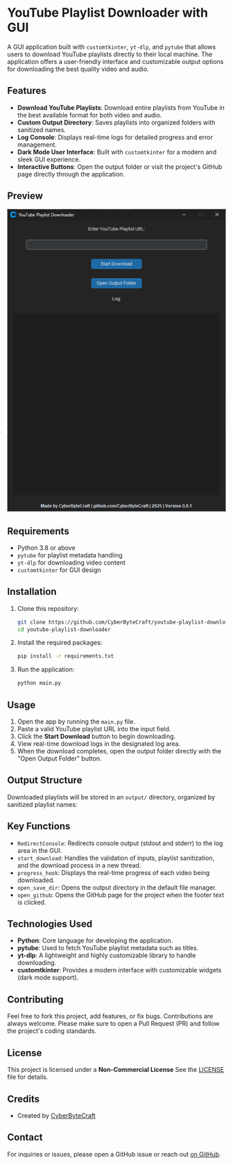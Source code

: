 # YouTube Playlist Downloader with GUI

A GUI application built with `customtkinter`, `yt-dlp`, and `pytube` that allows users to download YouTube playlists directly to their local machine. The application offers a user-friendly interface and customizable output options for downloading the best quality video and audio.

## Features

- **Download YouTube Playlists**: Download entire playlists from YouTube in the best available format for both video and audio.
- **Custom Output Directory**: Saves playlists into organized folders with sanitized names.
- **Log Console**: Displays real-time logs for detailed progress and error management.
- **Dark Mode User Interface**: Built with `customtkinter` for a modern and sleek GUI experience.
- **Interactive Buttons**: Open the output folder or visit the project's GitHub page directly through the application.

## Preview

![App Screenshot](img.png)

## Requirements

- Python 3.8 or above
- `pytube` for playlist metadata handling
- `yt-dlp` for downloading video content
- `customtkinter` for GUI design

## Installation

1. Clone this repository:
   ```bash
   git clone https://github.com/CyberByteCraft/youtube-playlist-downloader.git
   cd youtube-playlist-downloader
   ```

2. Install the required packages:
   ```bash
   pip install -r requirements.txt
   ```

3. Run the application:
   ```bash
   python main.py
   ```

## Usage

1. Open the app by running the `main.py` file.
2. Paste a valid YouTube playlist URL into the input field.
3. Click the **Start Download** button to begin downloading.
4. View real-time download logs in the designated log area.
5. When the download completes, open the output folder directly with the "Open Output Folder" button.

## Output Structure

Downloaded playlists will be stored in an `output/` directory, organized by sanitized playlist names:


## Key Functions

- `RedirectConsole`: Redirects console output (stdout and stderr) to the log area in the GUI.
- `start_download`: Handles the validation of inputs, playlist sanitization, and the download process in a new thread.
- `progress_hook`: Displays the real-time progress of each video being downloaded.
- `open_save_dir`: Opens the output directory in the default file manager.
- `open_github`: Opens the GitHub page for the project when the footer text is clicked.

## Technologies Used

- **Python**: Core language for developing the application.
- **pytube**: Used to fetch YouTube playlist metadata such as titles.
- **yt-dlp**: A lightweight and highly customizable library to handle downloading.
- **customtkinter**: Provides a modern interface with customizable widgets (dark mode support).

## Contributing

Feel free to fork this project, add features, or fix bugs. Contributions are always welcome. Please make sure to open a Pull Request (PR) and follow the project's coding standards.

## License

This project is licensed under a **Non-Commercial License** See the [LICENSE](NC-License) file for details.

## Credits

- Created by [CyberByteCraft](https://github.com/CyberByteCraft)

## Contact

For inquiries or issues, please open a GitHub issue or reach out [on GitHub](https://github.com/CyberByteCraft).